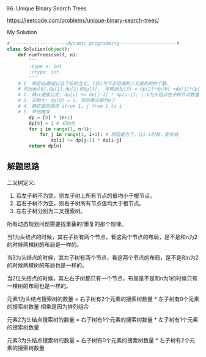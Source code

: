 ## 
96. Unique Binary Search Trees
 
https://leetcode.com/problems/unique-binary-search-trees/

My Solution

```python
# --------------------dynamic programming---------------------#
class Solution(object):
    def numTrees(self, n):
        """
        :type n: int
        :rtype: int
        """
    # 1. 确定dp数组以及下标的含义, 1到i为节点组成的二叉搜索树的个数。
    # 列出dp[0],dp[1],dp[2]和dp[3]， 可得出dp[3] = dp[2]*dp[0] +dp[1]*dp[1] + dp[0]*dp[2]
    # 2. 确认递推公式: dp[i] += dp[j-1] * dp[i-j]; j-1为头结点左子树节点数量，i-j为以j为头节点右子树节点数量。一层层迭代
    # 3. 初始化: dp[0] = 1, 否则乘法都为0了
    # 4. 确定遍历顺序 ifrom 1, j from 1 to i
    # 5. 举例推导
        dp = [0] * (n+1)
        dp[0] = 1 # 初始化
        for i in range(1, n+1):
            for j in range(1, i+1): # 原因是为了，让i-1时候，能有效
                dp[i] += dp[j-1] * dp[i-j]
        return dp[n]
```
## 解题思路
二叉树定义:
1. 若左子树不为空，则左子树上所有节点的值均小于根节点。
2. 若右子树不为空，则右子树所有节点值均大于根节点。
3. 左右子树分别为二叉搜索树。

所有动态规划问题需要找重叠的/重复的那个规律。

当1为头结点的时候，其右子树有两个节点，看这两个节点的布局，是不是和n为2的时候两棵树的布局是一样的。

当3为头结点的时候，其左子树有两个节点，看这两个节点的布局，是不是和n为2的时候两棵树的布局也是一样的。

当2位头结点的时候，其左右子树都只有一个节点，布局是不是和n为1的时候只有一棵树的布局也是一样的。

元素1为头结点搜索树的数量 = 右子树有2个元素的搜索树数量 * 左子树有0个元素的搜索树数量 相乘是因为排列组合

元素2为头结点搜索树的数量 = 右子树有1个元素的搜索树数量 * 左子树有1个元素的搜索树数量

元素3为头结点搜索树的数量 = 右子树有0个元素的搜索树数量 * 左子树有2个元素的搜索树数量

